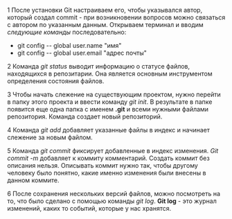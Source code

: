 1 После установки Git настраиваем его, чтобы указывался автор, который создал commit - при возникновении вопросов можно связаться с автором по указанным данным. Открываем терминал и вводим *следующие команды* последовательно:
* git config -- global user.name "имя"
* git config -- global user.email "адрес почты"

2 Команда *git status*  выводит информацию о статусе файлов, находящихся в репозитарии. Она является основным инструментом определения состояния файлов.

3 Чтобы начать слежение на существующим проектом, нужно перейти в папку этого проекта и ввести команду *git init*. В результате в папке появится еще одна папка с именем **.git** и всеми нужными файлами репозитория. Команда создает новый репозиторий.

4 Команда *git add* добавляет указанные файлы в индекс и начинает слежение за новым файлом.

5 Команда *git commit* фиксирует добавленные в индекс изменения. *Git commit -m* добавляет к коммиту комментарий. Создать коммит без описания нельзя. Описывать коммит нужно так, чтобы другому человеку было понятно, какие именно изменения были внесены в данном коммите.

6 После сохранения нескольких версий файлов, можно посмотреть на то, что было сделано с помощью команды *git log*. **Git log** - это журнал изменений, каких то событий, которые у нас хранятся.